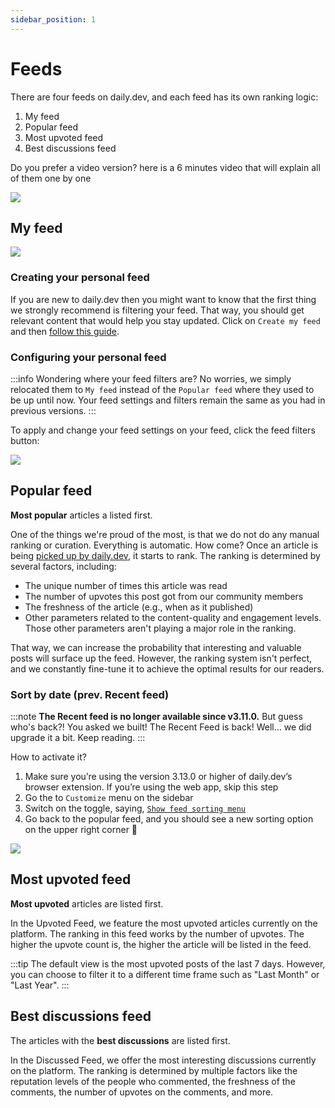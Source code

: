 ```yaml
---
sidebar_position: 1
---
```


# Feeds

There are four feeds on daily.dev, and each feed has its own ranking logic:

1. My feed
2. Popular feed 
3. Most upvoted feed
4. Best discussions feed

Do you prefer a video version? here is a 6 minutes video that will explain all of them one by one

[![](https://daily-now-res.cloudinary.com/image/upload/v1646307729/docs/image.png)](https://youtu.be/-NIuN8m5Pe8)



## My feed

![](https://daily-now-res.cloudinary.com/image/upload/v1641896166/docs/87532f59-b548-40b4-9f3d-c93043196a81.png)

### Creating your personal feed
If you are new to daily.dev then you might want to know that the first thing we strongly recommend is filtering your feed. That way, you should get relevant content that would help you stay updated. Click on `Create my feed` and then [follow this guide](../settingyourfeed/filtering-content-feed.md).

### Configuring your personal feed

:::info
Wondering where your feed filters are? No worries, we simply relocated them to `My feed` instead of the `Popular feed` where they used to be up until now. Your feed settings and filters remain the same as you had in previous versions. 
:::

To apply and change your feed settings on your feed, click the feed filters button:

![](https://daily-now-res.cloudinary.com/image/upload/v1641896926/docs/4a577d6a-23bf-4d94-8141-d5681cc564c8.png)

## Popular feed 

**Most popular** articles a listed first.

One of the things we're proud of the most, is that we do not do any manual ranking or curation. Everything is automatic. How come? Once an article is being [picked up by daily.dev](../how-does-daily-dev-work/how-to-get-featured.md), it starts to rank. The ranking is determined by several factors, including:

* The unique number of times this article was read
* The number of upvotes this post got from our community members
* The freshness of the article (e.g., when as it published)
* Other parameters related to the content-quality and engagement levels. Those other parameters aren't playing a major role in the ranking.

That way, we can increase the probability that interesting and valuable posts will surface up the feed. However, the ranking system isn't perfect, and we constantly fine-tune it to achieve the optimal results for our readers.

### Sort by date (prev. Recent feed)

:::note
**The Recent feed is no longer available since v3.11.0.** But guess who's back?! You asked we built! The Recent Feed is back! Well… we did upgrade it a bit. Keep reading.
:::

How to activate it?
1. Make sure you’re using the version 3.13.0 or higher of daily.dev’s browser extension. If you’re using the web app, skip this step
2. Go the to `Customize` menu on the sidebar
3. Switch on the toggle, saying, [`Show feed sorting menu`](../customize-your-feed/preferences.md)
4. Go back to the popular feed, and you should see a new sorting option on the upper right corner 👀

![](https://daily-now-res.cloudinary.com/image/upload/v1642427116/docs/Screen_Shot_2022-01-17_at_15.43.51.png)

## Most upvoted feed

**Most upvoted** articles are listed first.

In the Upvoted Feed, we feature the most upvoted articles currently on the platform. The ranking in this feed works by the number of upvotes. The higher the upvote count is, the higher the article will be listed in the feed.

:::tip
The default view is the most upvoted posts of the last 7 days. However, you can choose to filter it to a different time frame such as "Last Month" or "Last Year".
:::

## Best discussions feed

The articles with the **best discussions** are listed first.

In the Discussed Feed, we offer the most interesting discussions currently on the platform. The ranking is determined by multiple factors like the reputation levels of the people who commented, the freshness of the comments, the number of upvotes on the comments, and more.


